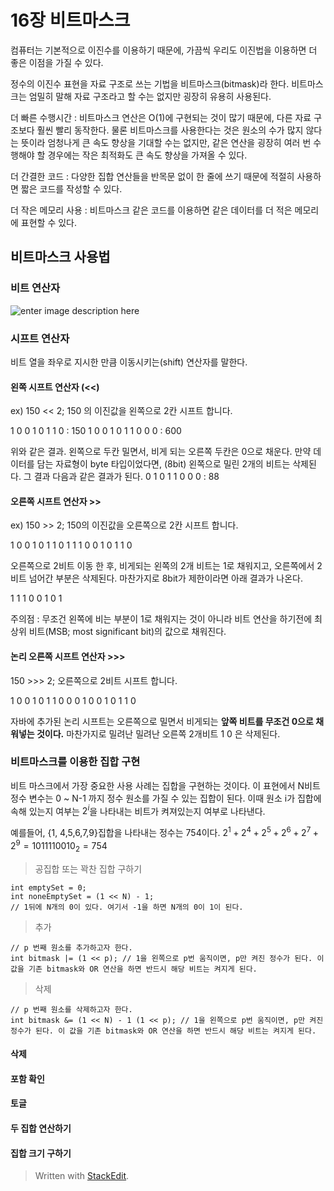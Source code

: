 # 16장 비트마스크

컴퓨터는 기본적으로 이진수를 이용하기 때문에, 가끔씩 우리도 이진법을 이용하면  더 좋은 이점을 가질 수 있다. 

정수의 이진수 표현을 자료 구조로 쓰는 기법을 비트마스크(bitmask)라 한다. 비트마스크는 엄밀히 말해 자료 구조라고 할 수는 없지만 굉장히 유용히 사용된다. 

더 빠른 수행시간
: 비트마스크 연산은 O(1)에 구현되는 것이 많기 때문에, 다른 자료 구조보다 훨씬 빨리 동작한다. 물론 비트마스크를 사용한다는 것은 원소의 수가 많지 않다는 뜻이라 엄청나게 큰 속도 향상을 기대할 수는 없지만, 같은 연산을 굉장히 여러 번 수행해야 할 경우에는 작은 최적화도 큰 속도 향상을 가져올 수 있다.

더 간결한 코드 
: 다양한 집합 연산들을 반목문 없이 한 줄에 쓰기 때문에 적절히 사용하면 짧은 코드를 작성할 수 있다. 

더 작은 메모리 사용
: 비트마스크 같은 코드를 이용하면 같은 데이터를 더 적은 메모리에 표현할 수 있다. 


## 비트마스크 사용법

### 비트 연산자

![enter image description here](https://lh3.googleusercontent.com/proxy/q2jrYrA9rjj-TgLZeL6RMbq9RGKuo1E_ws3N_K1GO6iJP4iW40e5wrmiafZWGmNkuZ4KJfA9n5vRQaWl9tuXO1VEXPLr-C-V72qPgVmrAOQhpzBJ7Wf9cawRZxDziEc0a9yaqqyjtD8bDUBfOwzk3IRxew)

### 시프트 연산자

비트 열을 좌우로 지시한 만큼 이동시키는(shift) 연산자를 말한다.

#### 왼쪽 시프트 연산자 (<<)

ex) 150 << 2; 150 의 이진값을 왼쪽으로 2칸 시프트 합니다.

1 0 0 1 0 1 1 0 : 150
1 0 0 1 0 1 1 0 0 0 : 600

위와 같은 결과. 왼쪽으로 두칸 밀면서, 비게 되는 오른쪽 두칸은 0으로 채운다.
만약 데이터를 담는 자료형이 byte 타입이었다면, (8bit) 왼쪽으로 밀린 2개의 비트는 삭제된다. 그 결과 다음과 같은 결과가 된다.
0 1 0 1 1 0 0 0 : 88

#### 오른쪽 시프트 연산자 >>

ex) 150 >> 2; 150의 이진값을 오른쪽으로 2칸 시프트 합니다.

1 0 0 1 0 1 1 0
1 1 1 0 0 1 0 1 1 0

오른쪽으로 2비트 이동 한 후, 비게되는 왼쪽의 2개 비트는 1로 채워지고, 오른쪽에서 2비트 넘어간 부분은 삭제된다. 마찬가지로 8bit가 제한이라면 아래 결과가 나온다.

1 1 1 0 0 1 0 1

주의점 : 무조건 왼쪽에 비는 부분이 1로 채워지는 것이 아니라 비트 연산을 하기전에 최상위 비트(MSB; most significant bit)의 값으로 채워진다. 
  
#### 논리 오른쪽 시프트 연산자 >>>

150 >>> 2; 오른쪽으로 2비트 시프트 합니다.

1 0 0 1 0 1 1 0
0 0 1 0 0 1 0 1 1 0

자바에 추가된 논리 시프트는 오른쪽으로 밀면서 비게되는 **앞쪽 비트를 무조건 0으로 채워넣는 것이다.** 마찬가지로 밀려난 밀려난 오른쪽 2개비트 1 0 은 삭제된다.

### 비트마스크를 이용한 집합 구현

비트 마스크에서 가장 중요한 사용 사례는 집합을 구현하는 것이다. 이 표현에서 N비트 정수 변수는 0 ~ N-1 까지 정수 원소를 가질 수 있는 집합이 된다. 이때 원소 i가 집합에 속해 있는지 여부는 $2^i$을 나타내는 비트가 켜져있는지 여부로 나타낸다. 

예를들어, {1, 4,5,6,7,9}집합을 나타내는 정수는 754이다. 
$2^1 + 2^4 + 2^5 + 2^6 + 2^7 +2^9 = 10 1111 0010_2 =754$ 

>공집합 또는 꽉찬 집합 구하기
```
int emptySet = 0;
int noneEmptySet = (1 << N) - 1; 
// 1뒤에 N개의 0이 있다. 여기서 -1을 하면 N개의 0이 1이 된다.
```

>추가
```
// p 번째 원소를 추가하고자 한다. 
int bitmask |= (1 << p); // 1을 왼쪽으로 p번 움직이면, p만 켜진 정수가 된다. 이 값을 기존 bitmask와 OR 연산을 하면 반드시 해당 비트는 켜지게 된다. 
```
> 삭제
```
// p 번째 원소를 삭제하고자 한다. 
int bitmask &= (1 << N) - 1 (1 << p); // 1을 왼쪽으로 p번 움직이면, p만 켜진 정수가 된다. 이 값을 기존 bitmask와 OR 연산을 하면 반드시 해당 비트는 켜지게 된다. 
``` 


#### 삭제 

#### 포함 확인 

#### 토글

#### 두 집합 연산하기 

#### 집합 크기 구하기



> Written with [StackEdit](https://stackedit.io/).
<!--stackedit_data:
eyJoaXN0b3J5IjpbLTE0NDM0MzM3ODMsLTE4NzA1Nzc0NTMsLT
I3NTE0MDg3OCwtNjQyMjE0OTUsNDExNDE5NDkxLDIyMDY3NjYw
LC03MTUzNDI4MjMsLTM0MzgyMDcwOSwxODY1NTk4NDgwLDk5OT
k5MDYxMywtMTYzNzk1ODMxMl19
-->